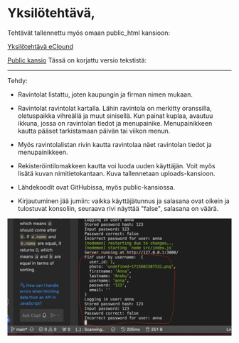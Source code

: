 
# Yksilötehtävä,

Tehtävät tallennettu myös omaan public_html kansioon:

[Yksilötehtävä eClound](https://users.metropolia.fi/~annagao/wsk_tehtavat/yksilotehtava/html/index.html)

[Public kansio](https://users.metropolia.fi/~annagao/wsk_tehtavat/yksilotehtava/html/)
Tässä on korjattu versio tekstistä:

---

Tehdy:

- Ravintolat listattu, joten kaupungin ja firman nimen mukaan.

- Ravintolat ravintolat kartalla. Lähin ravintola on merkitty oranssilla, oletuspaikka vihreällä ja muut sinisellä. Kun painat kuplaa, avautuu ikkuna, jossa on ravintolan tiedot ja menupainike. Menupainikkeen kautta pääset tarkistamaan päivän tai viikon menun.

- Myös ravintolalistan rivin kautta ravintolaa näet ravintolan tiedot ja menupainikkeen.

- Rekisteröintilomakkeen kautta voi luoda uuden käyttäjän. Voit myös lisätä kuvan nimitietokantaan. Kuva tallennetaan uploads-kansioon.

- Lähdekoodit ovat GitHubissa, myös public-kansiossa.

- Kirjautuminen jää jumiin: vaikka käyttäjätunnus ja salasana ovat oikein ja tulostuvat konsoliin, seuraava rivi näyttää "false", salasana on väärä.


![Screenshot](image.png)



